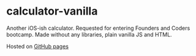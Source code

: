# calculator-vanilla

Another iOS-ish calculator. 
Requested for entering Founders and Coders bootcamp. 
Made without any libraries, plain vanilla JS and HTML.

Hosted on [GitHub pages](https://nataphilips.github.io/calculator-vanilla/)

